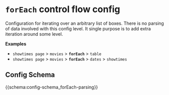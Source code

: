# `forEach` control flow config

Configuration for iterating over an arbitrary list of boxes. There is no parsing of data involved with this config level. It single purpose is to add extra iteration around some level. 

**Examples** 
- `showtimes page` > `movies` > **`forEach`** > `table`
- `showtimes page` > `movies` > **`forEach`** > `dates` > `showtimes`

## Config Schema

{{schema:config-schema_forEach-parsing}} 